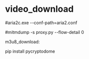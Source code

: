 # video_download

#aria2c.exe  --conf-path=aria2.conf


#mitmdump -s proxy.py --flow-detail 0



m3u8_download:

pip install pycryptodome
